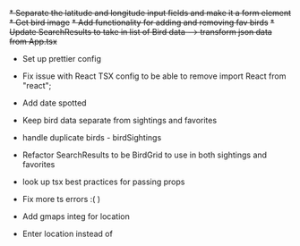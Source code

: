 ~~* Separate the latitude and longitude input fields and make it a form element~~ 
~~* Get bird image~~ 
~~* Add functionality for adding and removing fav birds~~
~~* Update SearchResults to take in list of Bird data --> transform json data from App.tsx~~

* Set up prettier config 
* Fix issue with React TSX config to be able to remove import React from "react";
* Add date spotted
* Keep bird data separate from sightings and favorites 
* handle duplicate birds - birdSightings 
* Refactor SearchResults to be BirdGrid to use in both sightings and favorites 


* look up tsx best practices for passing props
* Fix more ts errors :( )
* Add gmaps integ for location
* Enter location instead of 
